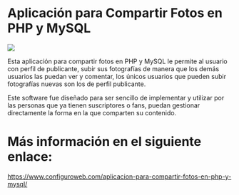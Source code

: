 # Aplicación para Compartir Fotos en PHP y MySQL
<img src="Aplicación%20para%20Compartir%20Fotos%20en%20PHP%20y%20MySQL.jpg">

Esta aplicación para compartir fotos en PHP y MySQL le permite al usuario con perfil de publicante, subir sus fotografías de manera que los demás usuarios las puedan ver y comentar, los únicos usuarios que pueden subir fotografías nuevas son los de perfil publicante.

Este software fue diseñado para ser sencillo de implementar y utilizar por las personas que ya tienen suscriptores o fans, puedan gestionar directamente la forma en la que comparten su contenido.

# Más información en el siguiente enlace:
https://www.configuroweb.com/aplicacion-para-compartir-fotos-en-php-y-mysql/
